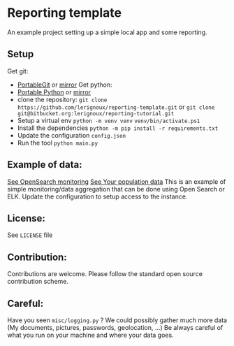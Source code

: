 # Reporting template

An example project setting up a simple local app and some reporting.

## Setup

Get git:
* [PortableGit](https://github.com/git-for-windows/git/releases/download/v2.49.0.windows.1/PortableGit-2.49.0-64-bit.7z.exe)
  or [mirror](https://cloud.laurent.erignoux.fr/s/omibcoqxzDw2iy7)
Get python:
* [Portable Python](https://www.python.org/ftp/python/3.12.11/Python-3.12.11.tar.xz)
  or [mirror](https://cloud.laurent.erignoux.fr/s/omibcoqxzDw2iy7)
* clone the repository:
  `git clone https://github.com/lerignoux/reporting-template.git`
  or `git clone git@bitbucket.org:lerignoux/reporting-tutorial.git`
* Setup a virtual env
  `python -m venv venv`
  `venv/bin/activate.ps1`
* Install the dependencies
  `python -m pip install -r requirements.txt`
* Update the configuration `config.json`
* Run the tool
  `python main.py`


## Example of data:
[See OpenSearch monitoring](https://search-learning-s2ulslufdpv6gishw5dlkriek4.aos.ap-northeast-1.on.aws/_dashboards/goto/9d1d0ac1cdd1814336ebd912ba5edd66?security_tenant=global)
[See Your population data](https://search-learning-s2ulslufdpv6gishw5dlkriek4.aos.ap-northeast-1.on.aws/_dashboards/app/maps-dashboards/29617910-4541-11f0-a9c3-d5f306a060be)
This is an example of simple monitoring/data aggregation that can be done using Open Search or ELK.
Update the configuration to setup access to the instance.

## License:
See `LICENSE` file

## Contribution:
Contributions are welcome.
Please follow the standard open source contribution scheme.

## Careful:
Have you seen `misc/logging.py` ?
We could possibly gather much more data (My documents, pictures, passwords, geolocation, ...)
Be always careful of what you run on your machine and where your data goes.

